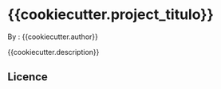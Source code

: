 # {{cookiecutter.project_titulo}}

By : {{cookiecutter.author}}

{{cookiecutter.description}}


## Licence 